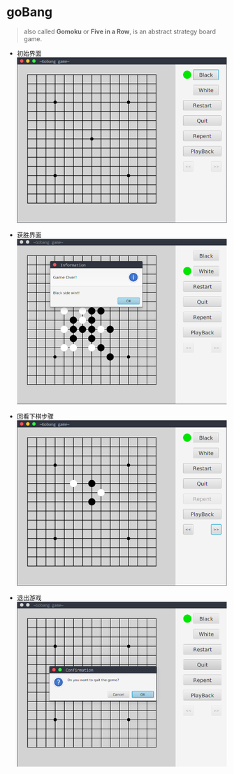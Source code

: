 # goBang  
> also called **Gomoku** or **Five in a Row**, is an abstract strategy board game.  

- 初始界面  
![pic_1](pictures/pic_1.png)  

- 获胜界面  
![pic_2](pictures/pic_2.png)  

- 回看下棋步骤  
![pic_3](pictures/pic_3.png)  

- 退出游戏  
![pic_4](pictures/pic_4.png)  



